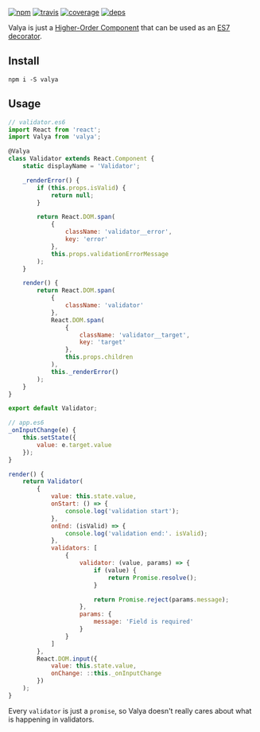 [![npm](https://img.shields.io/npm/v/valya.svg?style=flat-square)](https://www.npmjs.com/package/valya)
[![travis](http://img.shields.io/travis/deepsweet/valya.svg?style=flat-square)](https://travis-ci.org/deepsweet/valya)
[![coverage](http://img.shields.io/coveralls/deepsweet/valya/master.svg?style=flat-square)](https://coveralls.io/r/deepsweet/valya)
[![deps](http://img.shields.io/david/deepsweet/valya.svg?style=flat-square)](https://david-dm.org/deepsweet/valya)

Valya is just a [Higher-Order Component](https://medium.com/@dan_abramov/mixins-are-dead-long-live-higher-order-components-94a0d2f9e750) that can be used as an [ES7 decorator](https://github.com/wycats/javascript-decorators).

## Install

```
npm i -S valya
```

## Usage

```js
// validator.es6
import React from 'react';
import Valya from 'valya';

@Valya
class Validator extends React.Component {
    static displayName = 'Validator';

    _renderError() {
        if (this.props.isValid) {
            return null;
        }

        return React.DOM.span(
            {
                className: 'validator__error',
                key: 'error'
            },
            this.props.validationErrorMessage
        );
    }

    render() {
        return React.DOM.span(
            {
                className: 'validator'
            },
            React.DOM.span(
                {
                    className: 'validator__target',
                    key: 'target'
                },
                this.props.children
            ),
            this._renderError()
        );
    }
}

export default Validator;
```

```js
// app.es6
_onInputChange(e) {
    this.setState({
        value: e.target.value
    });
}

render() {
    return Validator(
        {
            value: this.state.value,
            onStart: () => {
                console.log('validation start');
            },
            onEnd: (isValid) => {
                console.log('validation end:'. isValid);
            },
            validators: [
                {
                    validator: (value, params) => {
                        if (value) {
                            return Promise.resolve();
                        }

                        return Promise.reject(params.message);
                    },
                    params: {
                        message: 'Field is required'
                    }
                }
            ]
        },
        React.DOM.input({
            value: this.state.value,
            onChange: ::this._onInputChange
        })
    );
}
```

Every `validator` is just a `promise`, so Valya doesn't really cares about what is happening in validators.
